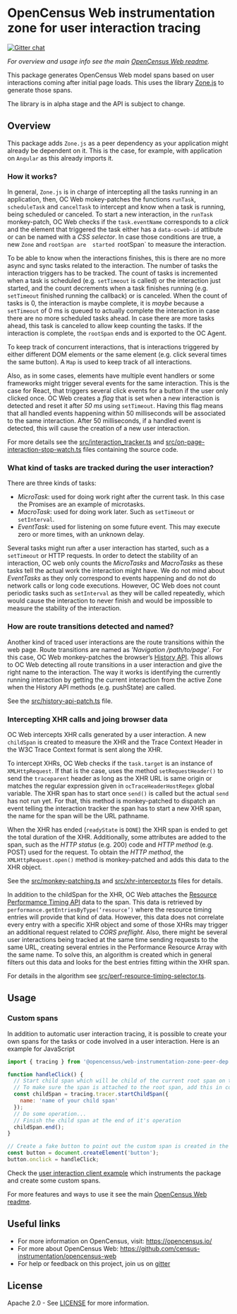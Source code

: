# OpenCensus Web instrumentation zone for user interaction tracing
[![Gitter chat][gitter-image]][gitter-url]

*For overview and usage info see the main [OpenCensus Web readme][oc-web-readme-url].*

This package generates OpenCensus Web model spans based on user interactions 
coming after initial page loads. This uses the library 
[Zone.js](https://github.com/angular/zone.js/) to generate those spans.

The library is in alpha stage and the API is subject to change.

## Overview

This package adds `Zone.js` as a peer dependency as your application 
might already be dependent on it. This is the case, for example, with 
application on `Angular` as this already imports it. 

### How it works?

In general, `Zone.js` is in charge of intercepting all the tasks running in an application,
then, OC Web mokey-patches the functions `runTask`, `scheduleTask` and `cancelTask` to intercept
and know when a task is running, being scheduled or canceled. 
To start a new interaction, in the `runTask` monkey-patch, OC Web checks if the `task.eventName`
corresponds to a *click* and the element that triggered the task either has a `data-ocweb-id` attibute
or can be named with a *CSS selector*. In case those conditions are true, a new `Zone` and `rootSpan are 
started `rootSpan` to measure the interaction.

To be able to know when the interactions finishes, this is there are no more async and sync tasks related to the interaction.
The number of tasks the interaction triggers has to be tracked. The count of tasks is incremented when 
a task is scheduled (e.g. `setTimeout` is called) or the interaction just started, and the count decrements 
when a task finishes running (e.g. `setTimeout` finished running the callback) or is canceled. 
When the count of tasks is 0, the interaction is maybe complete, it is *maybe* because a 
`setTimeout` of 0 ms is queued to actually complete the interaction in case there are no more scheduled tasks
ahead. In case there are more tasks ahead, this task is canceled to allow keep counting the tasks.
If the interaction is complete, the `rootSpan` ends and is exported to the OC Agent.

To keep track of concurrent interactions, that is interactions triggered by either different DOM elements or 
the same element (e.g. click several times the same button). A `Map` is used to keep track of all interactions.

Also, as in some cases, elements have multiple event handlers or some frameworks might trigger 
several events for the same interaction. This is the case for React, that triggers several click events 
for a button if the user only clicked once. OC Web creates a *flag* that is set when a new interaction 
is detected and reset it after *50 ms* using `setTimeout`. Having this flag means that all 
handled events happening within 50 milliseconds will be associated to the same interaction. 
After 50 milliseconds, if a handled event is detected, this will cause the creation of a new user interaction.

For more details see the [src/interaction_tracker.ts][interaction-tracker-url] and 
[src/on-page-interaction-stop-watch.ts][on-page-interaction-url] files containing the source code.

### What kind of tasks are tracked during the user interaction?
There are three kinds of tasks:
- *MicroTask*: used for doing work right after the current task. In this case the Promises are an example of microtasks.
- *MacroTask*: used for doing work later. Such as `setTimeout` or `setInterval`.
- *EventTask*: used for listening on some future event. This may execute zero or more times, with an unknown delay.

Several tasks might run after a user interaction has started, such as a `setTimeout` or HTTP requests. In order to detect 
the stability of an interaction, OC web only counts the *MicroTasks* and *MacroTasks* as these tasks tell the actual work 
the interaction might have. We do not mind about *EventTasks* as they only correspond to events happening and do 
not do network calls or long code executions. However, OC Web does not count periodic tasks such as `setInterval` as 
they will be called repeatedly, which would cause the interaction to never finish and would be impossible 
to measure the stability of the interaction.

### How are route transitions detected and named?

Another kind of traced user interactions are the route transitions within the web page. Route transitions are named as 
*'Navigation /path/to/page'*. 
For this case, OC Web monkey-patches the browser’s [History API][history-api-url].
This allows to OC Web detecting all route transitions in a user interaction and give the right name to the interaction. 
The way it works is identifying the currently running interaction by getting the current interaction from the active Zone 
when the History API methods (e.g. pushState) are called.

See the [src/history-api-patch.ts][history-api-patch-url] file.

### Intercepting XHR calls and joing browser data

OC Web intercepts XHR calls generated by a user interaction. A new `childSpan` is created to measure the XHR and 
the Trace Context Header in the W3C Trace Context format is sent along the XHR.

To intercept XHRs, OC Web checks if the `task.target` is an instance of `XMLHttpRequest`.  If that is the case, uses the 
method `setRequestHeader()` to send the `traceparent` header as long as the XHR URL is same origin or matches the 
regular expression given in `ocTraceHeaderHostRegex` global variable.
The XHR span has to start once `send()` is called but the actual `send` has not run yet. For that, this method is monkey-patched
to dispatch an event telling the interaction tracker the span has to start a new XHR span, the name for the span will be the URL pathname.

When the XHR has ended (`readyState` is `DONE`) the XHR span is ended to get the total duration of the XHR. Additionally, some 
attributes are added to the span, such as the *HTTP status* (e.g. 200) code and *HTTP method* (e.g. POST) used for the request. 
To obtain the *HTTP method*, the `XMLHttpRequest.open()` method is monkey-patched and adds this data to the XHR object. 

See the [src/monkey-patching.ts][monkey-patching-url] and [src/xhr-interceptor.ts][xhr-interceptor-url] files for details.

In addition to the childSpan for the XHR, OC Web attaches the [Resource Performamce Timing API][resource-timing-url] 
data to the span.
This data is retrieved by `performance.getEntriesByType(‘resource’)` where the resource timing entries will provide that kind of data. 
However, this data does not correlate every entry  with a specific XHR object and some of those XHRs may 
trigger an additional request related to *CORS preflight*. Also, there might be several user interactions being 
tracked at the same time sending requests to the same URL, creating several entries in the Performance Resource Array with the same name.
To solve this, an algorithm is created which in general filters out this data and looks for the best entries fitting within the 
XHR span. 

For details in the algorithm see [src/perf-resource-timing-selector.ts][performance-selector-url].


## Usage

### Custom spans
In addition to automatic user interaction tracing, it is possible to create 
your own spans for the tasks or code involved in a user interaction.
Here is an example for JavaScript

```javascript
import { tracing } from '@opencensus/web-instrumentation-zone-peer-dep';

function handleClick() {
  // Start child span which will be child of the current root span on the current interaction.
  // To make sure the span is attached to the root span, add this in code that the button is running.
  const childSpan = tracing.tracer.startChildSpan({
    name: 'name of your child span'
  });
  // Do some operation...
  // Finish the child span at the end of it's operation
  childSpan.end();
}

// Create a fake button to point out the custom span is created in the click handler.
const button = document.createElement('button');
button.onclick = handleClick;
```
Check the [user interaction client example][client-example-url] which instruments the package and 
create some custom spans.

For more features and ways to use it see the main [OpenCensus Web readme][oc-web-readme-url].

## Useful links
- For more information on OpenCensus, visit: <https://opencensus.io/>
- For more about OpenCensus Web: <https://github.com/census-instrumentation/opencensus-web>
- For help or feedback on this project, join us on [gitter][gitter-url]

## License

Apache 2.0 - See [LICENSE][license-url] for more information.

[gitter-image]: https://badges.gitter.im/census-instrumentation/lobby.svg
[gitter-url]: https://gitter.im/census-instrumentation/lobby
[oc-web-readme-url]: https://github.com/census-instrumentation/opencensus-web/blob/master/README.md
[license-url]: https://github.com/census-instrumentation/opencensus-web/blob/master/packages/opencensus-web-instrumentation-perf/LICENSE
[nav-timing-url]: https://www.w3.org/TR/navigation-timing-2/
[resource-timing-url]: https://www.w3.org/TR/resource-timing-2/
[long-tasks-url]: https://w3c.github.io/longtasks/
[client-example-url]: https://github.com/census-instrumentation/opencensus-web/tree/master/examples/user_interaction/client
[history-api-url]: https://developer.mozilla.org/en-US/docs/Web/API/History_API
[interaction-tracker-url]: https://github.com/census-instrumentation/opencensus-web/blob/master/packages/opencensus-web-instrumentation-zone-peer-dep/src/interaction-tracker.ts
[on-page-interaction-url]: https://github.com/census-instrumentation/opencensus-web/blob/master/packages/opencensus-web-instrumentation-zone-peer-dep/src/on-page-interaction-stop-watch.ts
[history-api-patch-url]: https://github.com/census-instrumentation/opencensus-web/blob/master/packages/opencensus-web-instrumentation-zone-peer-dep/src/history-api-patch.ts
[monkey-patching-url]: https://github.com/census-instrumentation/opencensus-web/blob/master/packages/opencensus-web-instrumentation-zone-peer-dep/src/monkey-patching.ts
[xhr-interceptor-url]: https://github.com/census-instrumentation/opencensus-web/blob/master/packages/opencensus-web-instrumentation-zone-peer-dep/src/xhr-interceptor.ts
[performance-selector-url]: https://github.com/census-instrumentation/opencensus-web/blob/master/packages/opencensus-web-instrumentation-zone-peer-dep/src/perf-resource-timing-selector.ts